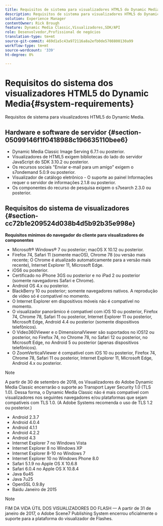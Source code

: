 ```yaml
---
title: Requisitos de sistema para visualizadores HTML5 do Dynamic Media
description: Requisitos de sistema para visualizadores HTML5 do Dynamic Media.
solution: Experience Manager
contentOwner: Rick Brough
feature: Dynamic Media Classic,Visualizadores,SDK/API
role: Desenvolvedor,Profissional de negócios
translation-type: tm+mt
source-git-commit: 469d1a5c43a972116a8a2efb0de5708800130a99
workflow-type: tm+mt
source-wordcount: '339'
ht-degree: 0%

---
```



# Requisitos do sistema dos visualizadores HTML5 do Dynamic Media{#system-requirements}

Requisitos de sistema para visualizadores HTML5 do Dynamic Media.

<!-- Updated January 13, 2021 from https://wiki.corp.adobe.com/pages/viewpage.action?spaceKey=scene7qa&title=s7Viewers%2C+S7SDK%2C+S7OnDemand+Release+Notes - Contact is Sasha -->

## Hardware e software de servidor {#section-05099146f1f0418988c196635110bee6}

* Dynamic Media Classic Image Serving 6.7.1 ou posterior.
* Visualizadores de HTML5 exigem bibliotecas do lado do servidor JavaScript do SDK 3.10.2 ou posterior.
* Os recursos sociais &quot;Enviar e-mail para um amigo&quot; exigem o s7ondemand 5.0.9 ou posterior.
* Visualizador de catálogo eletrônico - O suporte ao painel Informações requer o servidor de informações 2.1.8 ou posterior.
* Os componentes do recurso de pesquisa exigem o s7search 2.3.0 ou posterior.

## Requisitos do sistema de visualizadores {#section-cc72b1e209524d038b4d5b92b35e998e}

**Requisitos mínimos do navegador do cliente para visualizadores de componentes**

* Microsoft® Windows® 7 ou posterior; macOS X 10.12 ou posterior.
* Firefox 74, Safari 11 (somente macOS), Chrome 78 (ou versão mais recente; O Chrome é atualizado automaticamente para a versão mais recente), Internet Explorer 11, Microsoft Edge.
* iOS6 ou posterior.
* Certificado no iPhone 3GS ou posterior e no iPad 2 ou posterior (somente navegadores Safari e Chrome).
* Android OS 4.x ou posterior.
* BlackBerry 10 ou posterior; somente navegadores nativos. A reprodução de vídeo só é compatível no momento.
* O Internet Explorer em dispositivos móveis não é compatível no momento.
* O visualizador panorâmico é compatível com iOS 10 ou posterior, Firefox 74, Chrome 78, Safari 11 ou posterior, Internet Explorer 11 ou posterior, Microsoft Edge, Android 4.4 ou posterior (somente dispositivos telefônicos).
* O Video360Viewer e o DimensionalViewer são suportados no iOS12 ou posterior, no Firefox 74, no Chrome 78, no Safari 12 ou posterior, no Microsoft Edge, no Android 5 ou posterior (apenas dispositivos telefônicos).
* O ZoomVerticalViewer é compatível com iOS 10 ou posterior, Firefox 74, Chrome 78, Safari 11 ou posterior, Internet Explorer 11, Microsoft Edge, Android 4.x ou posterior.

>[!NOTE]
>
>A partir de 30 de setembro de 2018, os Visualizadores do Adobe Dynamic Media Classic encerrarão o suporte ao Transport Layer Security 1.0 (TLS 1.0). Dessa forma, o Dynamic Media Classic não é mais compatível com visualizadores nos seguintes navegadores e/ou plataformas que sejam compatíveis com TLS 1.0. (A Adobe Systems recomenda o uso de TLS 1.2 ou posterior.)

* Android 2.3.7
* Android 4.0.4
* Android 4.1.1
* Android 4.2.2
* Android 4.3
* Internet Explorer 7 no Windows Vista
* Internet Explorer 8 no Windows XP
* Internet Explorer 8-10 no Windows 7
* Internet Explorer 10 no Windows Phone 8.0
* Safari 5.1.9 no Apple OS X 10.6.8
* Safari 6.0.4 no Apple OS X 10.8.4
* Java 6u45
* Java 7u25
* OpenSSL 0.9.8y
* Baidu Janeiro de 2015

>[!NOTE]
>
>FIM DA VIDA ÚTIL DOS VISUALIZADORES DO FLASH — A partir de 31 de janeiro de 2017, o Adobe Scene7 Publishing System encerrou oficialmente o suporte para a plataforma do visualizador de Flashes.
